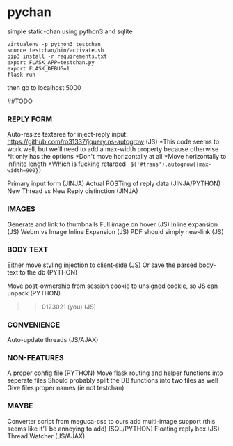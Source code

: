 # pychan
simple static-chan using python3 and sqlite

```
virtualenv -p python3 testchan
source testchan/bin/activate.sh
pip3 install -r requirements.txt
export FLASK_APP=testchan.py
export FLASK_DEBUG=1
flask run
```

then go to localhost:5000


##TODO
### REPLY FORM
Auto-resize textarea for inject-reply input: https://github.com/ro31337/jquery.ns-autogrow (JS)
    *This code seems to work well, but we'll need to add a max-width property because otherwise
    *it only has the options
        *Don't move horizontally at all
        *Move horizontally to infinite length
    *Which is fucking retarded
    ``` $('#trans').autogrow({max-width=900})```

Primary input form  (JINJA)
Actual POSTing of reply data (JINJA/PYTHON)
New Thread vs New Reply distinction (JINJA)

### IMAGES
Generate and link to thumbnails
Full image on hover (JS)
Inline expansion (JS)
Webm vs Image Inline Expansion (JS)
PDF should simply new-link (JS)

### BODY TEXT
Either move styling injection to client-side (JS)
Or save the parsed body-text to the db (PYTHON)

Move post-ownership from session cookie to unsigned cookie, so JS can unpack (PYTHON)
>>0123021 (you) (JS)

### CONVENIENCE
Auto-update threads (JS/AJAX)

### NON-FEATURES
A proper config file (PYTHON)
Move flask routing and helper functions into seperate files
Should probably split the DB functions into two files as well
Give files proper names (ie not testchan)

### MAYBE
Converter script from meguca-css to ours
add multi-image support (this seems like it'll be annoying to add) (SQL/PYTHON)
Floating reply box (JS)
Thread Watcher (JS/AJAX)
